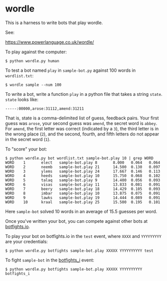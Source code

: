 wordle
======

This is a harness to write bots that play wordle.

See:

https://www.powerlanguage.co.uk/wordle/

To play against the computer:

```
$ python wordle.py human
```

To test a bot named `play` in `sample-bot.py` against 100 words in `wordlist.txt`:

```
$ wordle sample --num 100
```

To write a bot, write a function `play` in a python file that takes a
string `state`. `state` looks like:

```-----:00000,arose:31112,amend:31211```

That is, state is a comma-delimited list of guess, feedback pairs.
Your first guess was `arose`, your second guess was `amend`, the secret word
is `abbey`. For `amend`, the first letter was correct
(indicated by a `3`), the third letter is in the wrong place (`2`),
and the second, fourth, and fifth letters do not appear in the secret word (`1`).

To "score" your bot:

```
$ python wordle.py bot wordlist.txt sample-bot.play 10 | grep WORD
WORD    1       elect   sample-bot.play 8       8.000   0.064   0.064
WORD    2       neemb   sample-bot.play 21      14.500  0.130   0.097
WORD    3       ylems   sample-bot.play 24      17.667  0.146   0.113
WORD    4       heeds   sample-bot.play 10      15.750  0.068   0.102
WORD    5       talaq   sample-bot.play 9       14.400  0.056   0.093
WORD    6       visas   sample-bot.play 11      13.833  0.081   0.091
WORD    7       beery   sample-bot.play 18      14.429  0.105   0.093
WORD    8       imbar   sample-bot.play 10      13.875  0.075   0.091
WORD    9       lawks   sample-bot.play 19      14.444  0.089   0.091
WORD    10      kraal   sample-bot.play 25      15.500  0.195   0.101
```

Here `sample-bot` solved 10 words in an average of 15.5 guesses per word.

Once you've written your bot, you can compete against other bots at
[botfights.io](https://botfights.io/).

To play your bot on botfights.io in the `test` event, where `XXXX` and `YYYYYYYYY`
are your credentials:

```
$ python wordle.py botfights sample-bot.play XXXXX YYYYYYYYYY test
```

To fight `sample-bot` in the [botfights_i](https://botfights.io/event/botfights_i) event:

```
$ python wordle.py botfights sample-bot.play XXXXX YYYYYYYYYY botfights_i
```

